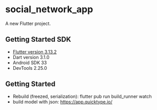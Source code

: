 # social_network_app

A new Flutter project.

## Getting Started SDK

- [Flutter version 3.13.2](https://flutter.dev/docs/development/tools/sdk/releases)
- Dart version 3.1.0
- Android SDK 33
- DevTools 2.25.0

## Getting Started

- Rebuild (freezed, serialization): flutter pub run build_runner watch
- build model with json: <https://app.quicktype.io/>
